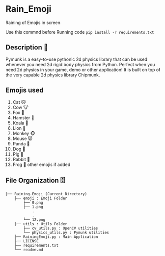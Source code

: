 # Rain_Emoji

Raining of Emojis in screen

Use this commnd before Running code
`pip install -r requirements.txt`

## Description 🌈
Pymunk is a easy-to-use pythonic 2d physics library that can be used whenever you need 2d rigid body physics from Python. Perfect when you need 2d physics in your game, demo or other application! It is built on top of the very capable 2d physics library Chipmunk.


## Emojis used
1) Cat 🐱
2) Cow 🐮
3) Fox 🦊
4) Hamster 🐹
5) Koala 🐨
6) Lion 🦁
7) Monkey 🐵
8) Mouse 🐭
9) Panda 🐼
10) Dog 🐶
11) Pig 🐷
12) Rabbit 🐰
13) Frog 🐸
other emojis if added



        
## File Organization 🗄️

```shell
├── Raining-Emoji (Current Directory)
    ├── emoji : Emoji Folder
        ├── 0.png
        ├── 1.png
            .
            .
        └── 12.png
    ├── utils : Utils Folder
        ├── cv_utils.py : OpenCV utilities
        └── physics_utils.py : Pymunk utilities
    ├── RainingEmoji.py : Main Application
    ├── LICENSE
    ├── requirements.txt
    └── readme.md
        
```
